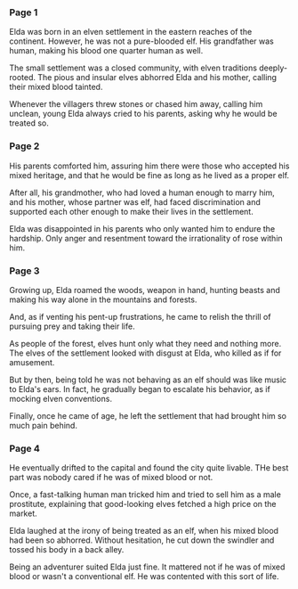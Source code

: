 ### Page 1

Elda was born in an elven settlement in the eastern reaches of the continent. However, he was not a pure-blooded elf. His grandfather was human, making his blood one quarter human as well.

The small settlement was a closed community, with elven traditions deeply-rooted. The pious and insular elves abhorred Elda and his mother, calling their mixed blood tainted.

Whenever the villagers threw stones or chased him away, calling him unclean, young Elda always cried to his parents, asking why he would be treated so.

### Page 2

His parents comforted him, assuring him there were those who accepted his mixed heritage, and that he would be fine as long as he lived as a proper elf.

After all, his grandmother, who had loved a human enough to marry him, and his mother, whose partner was elf, had faced discrimination and supported each other enough to make their lives in the settlement.

Elda was disappointed in his parents who only wanted him to endure the hardship. Only anger and resentment toward the irrationality of rose within him.

### Page 3

Growing up, Elda roamed the woods, weapon in hand, hunting beasts and making his way alone in the mountains and forests.

And, as if venting his pent-up frustrations, he came to relish the thrill of pursuing prey and taking their life.

As people of the forest, elves hunt only what they need and nothing more. The elves of the settlement looked with disgust at Elda, who killed as if for amusement.

But by then, being told he was not behaving as an elf should was like music to Elda's ears. In fact, he gradually began to escalate his behavior, as if mocking elven conventions.

Finally, once he came of age, he left the settlement that had brought him so much pain behind.

### Page 4

He eventually drifted to the capital and found the city quite livable. THe best part was nobody cared if he was of mixed blood or not.

Once, a fast-talking human man tricked him and tried to sell him as a male prostitute, explaining that good-looking elves fetched a high price on the market.

Elda laughed at the irony of being treated as an elf, when his mixed blood had been so abhorred. Without hesitation, he cut down the swindler and tossed his body in a back alley.

Being an adventurer suited Elda just fine. It mattered not if he was of mixed blood or wasn't a conventional elf. He was contented with this sort of life.